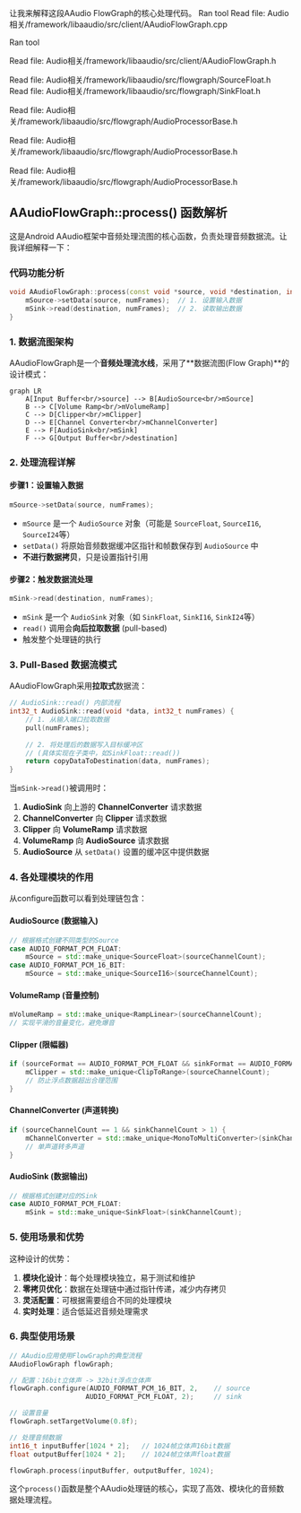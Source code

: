 让我来解释这段AAudio FlowGraph的核心处理代码。
Ran tool
Read file: Audio相关/framework/libaaudio/src/client/AAudioFlowGraph.cpp

Ran tool

Read file: Audio相关/framework/libaaudio/src/client/AAudioFlowGraph.h

Read file: Audio相关/framework/libaaudio/src/flowgraph/SourceFloat.h
Read file: Audio相关/framework/libaaudio/src/flowgraph/SinkFloat.h

Read file: Audio相关/framework/libaaudio/src/flowgraph/AudioProcessorBase.h

Read file: Audio相关/framework/libaaudio/src/flowgraph/AudioProcessorBase.h

Read file: Audio相关/framework/libaaudio/src/flowgraph/AudioProcessorBase.h

## AAudioFlowGraph::process() 函数解析

这是Android AAudio框架中音频处理流图的核心函数，负责处理音频数据流。让我详细解释一下：

### 代码功能分析

```cpp
void AAudioFlowGraph::process(const void *source, void *destination, int32_t numFrames) {
    mSource->setData(source, numFrames);  // 1. 设置输入数据
    mSink->read(destination, numFrames);  // 2. 读取输出数据
}
```

### 1. 数据流图架构

AAudioFlowGraph是一个**音频处理流水线**，采用了**数据流图(Flow Graph)**的设计模式：

```mermaid
graph LR
    A[Input Buffer<br/>source] --> B[AudioSource<br/>mSource]
    B --> C[Volume Ramp<br/>mVolumeRamp]
    C --> D[Clipper<br/>mClipper]
    D --> E[Channel Converter<br/>mChannelConverter]
    E --> F[AudioSink<br/>mSink]
    F --> G[Output Buffer<br/>destination]
```

### 2. 处理流程详解

#### **步骤1：设置输入数据**
```cpp
mSource->setData(source, numFrames);
```

- `mSource` 是一个 `AudioSource` 对象（可能是 `SourceFloat`, `SourceI16`, `SourceI24`等）
- `setData()` 将原始音频数据缓冲区指针和帧数保存到 `AudioSource` 中
- **不进行数据拷贝**，只是设置指针引用

#### **步骤2：触发数据流处理**
```cpp
mSink->read(destination, numFrames);
```

- `mSink` 是一个 `AudioSink` 对象（如 `SinkFloat`, `SinkI16`, `SinkI24`等）
- `read()` 调用会**向后拉取数据** (pull-based)
- 触发整个处理链的执行

### 3. Pull-Based 数据流模式

AAudioFlowGraph采用**拉取式**数据流：

```cpp
// AudioSink::read() 内部流程
int32_t AudioSink::read(void *data, int32_t numFrames) {
    // 1. 从输入端口拉取数据
    pull(numFrames);  
    
    // 2. 将处理后的数据写入目标缓冲区
    // (具体实现在子类中，如SinkFloat::read())
    return copyDataToDestination(data, numFrames);
}
```

当`mSink->read()`被调用时：
1. **AudioSink** 向上游的 **ChannelConverter** 请求数据
2. **ChannelConverter** 向 **Clipper** 请求数据  
3. **Clipper** 向 **VolumeRamp** 请求数据
4. **VolumeRamp** 向 **AudioSource** 请求数据
5. **AudioSource** 从 `setData()` 设置的缓冲区中提供数据

### 4. 各处理模块的作用

从configure函数可以看到处理链包含：

#### **AudioSource** (数据输入)
```cpp
// 根据格式创建不同类型的Source
case AUDIO_FORMAT_PCM_FLOAT:
    mSource = std::make_unique<SourceFloat>(sourceChannelCount);
case AUDIO_FORMAT_PCM_16_BIT:  
    mSource = std::make_unique<SourceI16>(sourceChannelCount);
```

#### **VolumeRamp** (音量控制)
```cpp
mVolumeRamp = std::make_unique<RampLinear>(sourceChannelCount);
// 实现平滑的音量变化，避免爆音
```

#### **Clipper** (限幅器) 
```cpp
if (sourceFormat == AUDIO_FORMAT_PCM_FLOAT && sinkFormat == AUDIO_FORMAT_PCM_FLOAT) {
    mClipper = std::make_unique<ClipToRange>(sourceChannelCount);
    // 防止浮点数据超出合理范围
}
```

#### **ChannelConverter** (声道转换)
```cpp
if (sourceChannelCount == 1 && sinkChannelCount > 1) {
    mChannelConverter = std::make_unique<MonoToMultiConverter>(sinkChannelCount);
    // 单声道转多声道
}
```

#### **AudioSink** (数据输出)
```cpp
// 根据格式创建对应的Sink
case AUDIO_FORMAT_PCM_FLOAT:
    mSink = std::make_unique<SinkFloat>(sinkChannelCount);
```

### 5. 使用场景和优势

这种设计的优势：

1. **模块化设计**：每个处理模块独立，易于测试和维护
2. **零拷贝优化**：数据在处理链中通过指针传递，减少内存拷贝
3. **灵活配置**：可根据需要组合不同的处理模块
4. **实时处理**：适合低延迟音频处理需求

### 6. 典型使用场景

```cpp
// AAudio应用使用FlowGraph的典型流程
AAudioFlowGraph flowGraph;

// 配置：16bit立体声 -> 32bit浮点立体声  
flowGraph.configure(AUDIO_FORMAT_PCM_16_BIT, 2,    // source
                   AUDIO_FORMAT_PCM_FLOAT, 2);     // sink

// 设置音量
flowGraph.setTargetVolume(0.8f);

// 处理音频数据
int16_t inputBuffer[1024 * 2];   // 1024帧立体声16bit数据
float outputBuffer[1024 * 2];    // 1024帧立体声float数据

flowGraph.process(inputBuffer, outputBuffer, 1024);
```

这个`process()`函数是整个AAudio处理链的核心，实现了高效、模块化的音频数据处理流程。